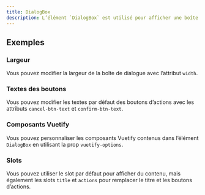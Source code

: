 ```yaml
---
title: DialogBox
description: L’élément `DialogBox` est utilisé pour afficher une boîte de dialogue avec des boutons d’actions.
---
```


<doc-tabs>

<doc-tab-item label="Utilisation">

<doc-usage name="dialog-box"></doc-usage>

## Exemples

### Largeur

Vous pouvez modifier la largeur de la boîte de dialogue avec l’attribut `width`.

<doc-example file="dialog-box/width"></doc-example>

### Textes des boutons

Vous pouvez modifier les textes par défaut des boutons d’actions avec les attributs `cancel-btn-text` et `confirm-btn-text`.

<doc-example file="dialog-box/btn-text"></doc-example>

</doc-tab-item>

<doc-tab-item label="API">
<doc-api name="dialog-box"></doc-api>
</doc-tab-item>

<doc-tab-item label="Personnalisation">

### Composants Vuetify

Vous pouvez personnaliser les composants Vuetify contenus dans l’élément `DialogBox` en utilisant la prop `vuetify-options`.

<doc-example file="dialog-box/options"></doc-example>

### Slots

Vous pouvez utiliser le slot par défaut pour afficher du contenu, mais également les slots `title` et `actions` pour remplacer le titre et les boutons d’actions.

<doc-example file="dialog-box/slots"></doc-example>

</doc-tab-item>

</doc-tabs>
